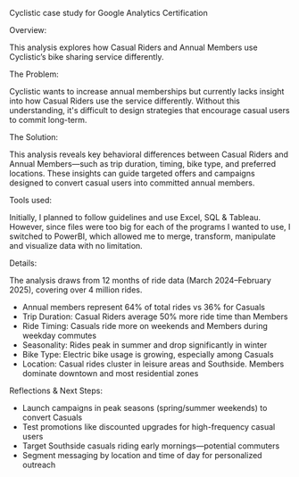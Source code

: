 Cyclistic case study for Google Analytics Certification

 Overview:

 This analysis explores how Casual Riders and Annual Members use Cyclistic’s bike
sharing service differently.

 The Problem:

 Cyclistic wants to increase annual memberships but currently lacks insight into how 
Casual Riders use the service differently. Without this understanding, it's difficult to 
design strategies that encourage casual users to commit long-term.
 
  The Solution:
 
This analysis reveals key behavioral differences between Casual Riders and Annual 
Members—such as trip duration, timing, bike type, and preferred locations. These 
insights can guide targeted offers and campaigns designed to convert casual users 
into committed annual members.


Tools used:

Initially, I planned to follow guidelines and use Excel, SQL & Tableau. However, since files were too big for each of the programs I wanted to use, I switched to PowerBI, which allowed me to merge, transform, manipulate and visualize data with no limitation.
 

 Details:
 
 The analysis draws from 12 months of ride data (March 2024–February 2025), covering over 4 million rides. 
- Annual members represent 64% of total rides vs 36% for Casuals
- Trip Duration: Casual Riders average 50% more ride time than Members
- Ride Timing: Casuals ride more on weekends and Members during weekday commutes
- Seasonality: Rides peak in summer and drop significantly in winter
- Bike Type: Electric bike usage is growing, especially among Casuals
- Location: Casual rides cluster in leisure areas and Southside. Members dominate downtown and most residential zones

 Reflections & Next Steps:
 
- Launch campaigns in peak seasons (spring/summer weekends) to convert Casuals
- Test promotions like discounted upgrades for high-frequency casual users
- Target Southside casuals riding early mornings—potential commuters
- Segment messaging by location and time of day for personalized outreach
